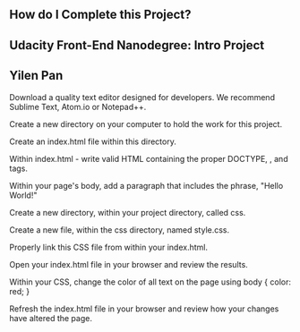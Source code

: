 ## How do I Complete this Project?
## Udacity Front-End Nanodegree: Intro Project
## Yilen Pan

Download a quality text editor designed for developers. We recommend Sublime Text, Atom.io or Notepad++.

Create a new directory on your computer to hold the work for this project.

Create an index.html file within this directory.

Within index.html - write valid HTML containing the proper DOCTYPE, <html>, <head> and <body> tags.

Within your page's body, add a paragraph that includes the phrase, "Hello World!"

Create a new directory, within your project directory, called css.

Create a new file, within the css directory, named style.css.

Properly link this CSS file from within your index.html.

Open your index.html file in your browser and review the results.

Within your CSS, change the color of all text on the page using body { color: red; }

Refresh the index.html file in your browser and review how your changes have altered the page.